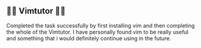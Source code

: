 ## ✍🏼 Vimtutor ✍🏼
Completed the task successfully by first installing vim and then completing the whole of the Vimtutor. I have personally found vim to be really useful and 
something that i would definitely continue using in the future.
